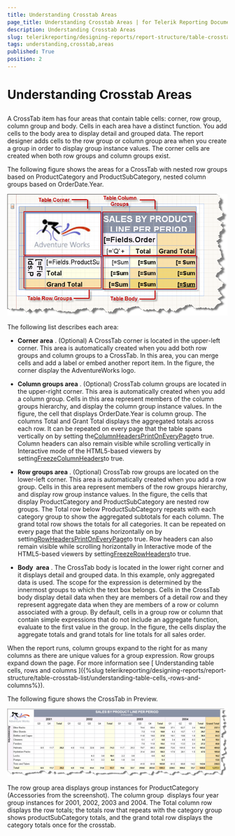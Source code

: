 ```yaml
---
title: Understanding Crosstab Areas
page_title: Understanding Crosstab Areas | for Telerik Reporting Documentation
description: Understanding Crosstab Areas
slug: telerikreporting/designing-reports/report-structure/table-crosstab-list/understanding-crosstab-areas
tags: understanding,crosstab,areas
published: True
position: 2
---
```


# Understanding Crosstab Areas



## 

A CrossTab item has four areas that contain table cells: corner, row group, column group and body. Cells in each area have a distinct function. You add cells to the body area to display detail and grouped data. The report designer adds cells to the row group or column group area when you create a group in order to display group instance values. The corner cells are created when both row groups and column groups exist.

The following figure shows the areas for a CrossTab with nested row groups based on ProductCategory and ProductSubCategory, nested column groups based on OrderDate.Year.

  

  ![](images/table4.png)

The following list describes each area:

*  __Corner area__  . (Optional) A CrossTab corner is located in the upper-left corner. This area is
            automatically created when you add both row groups and column groups to a CrossTab. In this area, you can merge cells and add a
            label or embed another report item. In the figure, the corner display the AdventureWorks logo.

*  __Column groups area__  . (Optional) CrossTab column groups are located in the upper-right corner. This
            area is automatically created when you add a column group. Cells in this area represent members of the column groups hierarchy, and
            display the column group instance values. In the figure, the cell that displays OrderDate.Year is column group. The columns Total
            and Grant Total displays the aggregated totals across each row. It can be repeated on every page that the table spans vertically on by
            setting the[ColumnHeadersPrintOnEveryPage](/reporting/api/Telerik.Reporting.Table#Telerik_Reporting_Table_ColumnHeadersPrintOnEveryPage)to true.
            Column headers can also remain visible while scrolling vertically in Interactive mode of the HTML5-based viewers by setting[FreezeColumnHeaders](/reporting/api/Telerik.Reporting.Table#Telerik_Reporting_Table_FreezeColumnHeaders)to true.

*  __Row groups area__  . (Optional) CrossTab row groups are located on the lower-left corner. This area is
            automatically created when you add a row group. Cells in this area represent members of the row groups hierarchy, and display row
            group instance values. In the figure, the cells that display ProductCategory and ProductSubCategory are nested row groups. The Total
            row below ProductSubCategory repeats with each category group to show the aggregated subtotals for each column. The grand total row
            shows the totals for all categories. It can be repeated on every page that the table spans horizontally on by setting[RowHeadersPrintOnEveryPage](/reporting/api/Telerik.Reporting.Table#Telerik_Reporting_Table_RowHeadersPrintOnEveryPage)to true.
            Row headers can also remain visible while scrolling horizontally in Interactive mode of the HTML5-based viewers by setting[FreezeRowHeaders](/reporting/api/Telerik.Reporting.Table#Telerik_Reporting_Table_FreezeRowHeaders)to true.

*  __Body  area__  . The CrossTab body is located in the lower right corner and it displays detail and grouped
            data. In this example, only aggregated data is used. The scope for the expression is determined by the innermost groups to which the
            text box belongs. Cells in the CrossTab body display detail data when they are members of a detail row and they represent aggregate
            data when they are members of a row or column associated with a group. By default, cells in a group row or column that contain simple
            expressions that do not include an aggregate function, evaluate to the first value in the group. In the figure, the cells display the
            aggregate totals and grand totals for line totals for all sales order.

When the report runs, column groups expand to the right for as many columns as there are unique values for a group expression. Row           groups expand down the page. For more information see [             Understanding             table cells, rows and columns           ]({%slug telerikreporting/designing-reports/report-structure/table-crosstab-list/understanding-table-cells,-rows-and-columns%}).         

The following figure shows the CrossTab in Preview.

  

  ![](images/table5.png)

The row group area displays group instances for ProductCategory (Accessories from the screenshot). The column group  displays four           year group instances for 2001, 2002, 2003 and 2004. The Total column row displays the row totals; the totals row that repeats with           the category group shows productSubCategory totals, and the grand total row displays the category totals once for the crosstab.         
